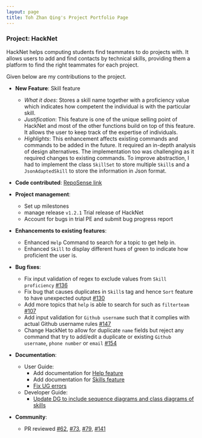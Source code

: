 ```yaml
---
layout: page
title: Toh Zhan Qing's Project Portfolio Page
---
```


### Project: HackNet

HackNet helps computing students find teammates to do projects with. It allows users to add and find contacts by technical skills, providing them a platform to find the right teammates for each project.

Given below are my contributions to the project.

* **New Feature**: Skill feature
  * _What it does_: Stores a skill name together with a proficiency value which indicates how competent the individual is with the particular skill.
  * _Justification_: This feature is one of the unique selling point of HackNet and most of the other functions build on top of this feature. It allows the user to keep track of the expertise of individuals.
  * _Highlights_: This enhancement affects existing commands and commands to be added in the future. It required an in-depth analysis of design alternatives. The implementation too was challenging as it required changes to existing commands. To improve abstraction, I had to implement the class `SkillSet` to store multiple `Skill`s and a `JsonAdaptedSkill` to store the information in Json format.

* **Code contributed**: [RepoSense link](https://nus-cs2103-ay2122s2.github.io/tp-dashboard/?search=tzhan98&sort=groupTitle&sortWithin=title&timeframe=commit&mergegroup=&groupSelect=groupByRepos&breakdown=true&checkedFileTypes=docs~functional-code~test-code~other&since=2022-02-18&tabOpen=true&tabType=authorship&tabAuthor=tzhan98&tabRepo=AY2122S2-CS2103T-W13-3%2Ftp%5Bmaster%5D&authorshipIsMergeGroup=false&authorshipFileTypes=&authorshipIsBinaryFileTypeChecked=false)

* **Project management**:
  * Set up milestones
  * manage release `v1.2.1` Trial release of HackNet
  * Account for bugs in trial PE and submit bug progress report

* **Enhancements to existing features**:
  * Enhanced `Help` Command to search for a topic to get help in.
  * Enhanced `Skill` to display different hues of green to indicate how proficient the user is.

* **Bug fixes**:
  * Fix input validation of regex to exclude values from `Skill proficiency` [#136](https://github.com/AY2122S2-CS2103T-W13-3/tp/issues/136)
  * Fix bug that causes duplicates in `Skill`s tag and hence `Sort` feature to have unexpected output [#130](https://github.com/AY2122S2-CS2103T-W13-3/tp/issues/130)
  * Add more topics that `help` is able to search for such as `filterteam` [#107](https://github.com/AY2122S2-CS2103T-W13-3/tp/issues/107)
  * Add input validation for `Github username` such that it complies with actual Github username rules [#147](https://github.com/AY2122S2-CS2103T-W13-3/tp/pull/147)
  * Change HackNet to allow for duplicate `name` fields but reject any command that try to add/edit a duplicate or existing `Github username`, `phone number` or `email` [#154](https://github.com/AY2122S2-CS2103T-W13-3/tp/pull/154)

* **Documentation**:
  * User Guide:
    * Add documentation for [Help feature](https://github.com/AY2122S2-CS2103T-W13-3/tp/blob/master/docs/UserGuide.md#viewing-help-help)
    * Add documentation for [Skills feature](https://github.com/AY2122S2-CS2103T-W13-3/tp/pull/39/files)
    * [Fix UG errors](https://github.com/AY2122S2-CS2103T-W13-3/tp/pull/140)
  * Developer Guide:
    * [Update DG to include sequence diagrams and class diagrams of skills](https://github.com/AY2122S2-CS2103T-W13-3/tp/pull/59)

* **Community**:
  * PR reviewed [#62](https://github.com/AY2122S2-CS2103T-W13-3/tp/pull/62), [#73](https://github.com/AY2122S2-CS2103T-W13-3/tp/pull/73), [#79](https://github.com/AY2122S2-CS2103T-W13-3/tp/pull/79), [#141](https://github.com/AY2122S2-CS2103T-W13-3/tp/pull/141)
